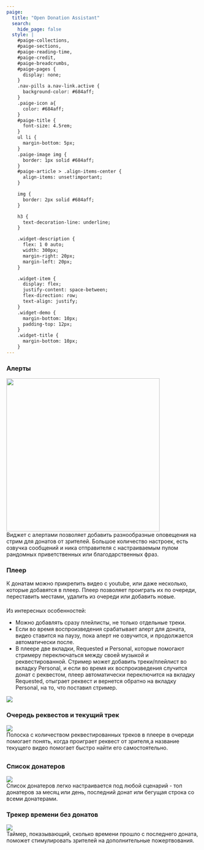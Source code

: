 ```yaml
---
paige:
  title: "Open Donation Assistant"
  search:
    hide_page: false
  style: |
    #paige-collections,
    #paige-sections,
    #paige-reading-time,
    #paige-credit,
    #paige-breadcrumbs,
    #paige-pages {
      display: none;
    }
    .nav-pills a.nav-link.active {
      background-color: #684aff;
    }
    .paige-icon a{
      color: #684aff;
    }
    #paige-title {
      font-size: 4.5rem;
    }
    ul li {
      margin-bottom: 5px;
    }
    .paige-image img {
      border: 1px solid #684aff;
    }
    #paige-article > .align-items-center {
      align-items: unset!important;
    }

    img {
      border: 2px solid #684aff;
    }

    h3 {
      text-decoration-line: underline;
    }

    .widget-description {
      flex: 1 0 auto;
      width: 300px;
      margin-right: 20px;
      margin-left: 20px;
    }

    .widget-item {
      display: flex;
      justify-content: space-between;
      flex-direction: row;
      text-align: justify;
    }
    .widget-demo {
      margin-bottom: 10px;
      padding-top: 12px;
    }
    .widget-title {
      margin-bottom: 10px;
    }
---
```


<div class="widget-demo">
    <h3 class="text-center widget-title">Алерты</h3>
    <div class="widget-item">
        <img style="flex: 0 0 auto; width: 400px;" src="https://i.imgur.com/Jrby8gv.gif"/>
        <div class="widget-description">
            <div>
            Виджет с алертами позволяет добавить разнообразные оповещения на стрим для донатов от зрителей. Большое количество настроек, есть озвучка сообщений и ника отправителя с настраиваемым пулом рандомных приветственных или благодарственных фраз.
            </div>
        </div>
    </div>
</div>

<div class="widget-demo">
    <h3 class="text-center widget-title">Плеер</h3>
    <div class="widget-item">
        <div class="widget-description">
            <div>
            К донатам можно прикрепить видео с youtube, или даже несколько, которые добавятся в плеер. Плеер позволяет проиграть их по очереди, переставить местами, удалить из очереди или добавить новые.
            </div>
            <div style="margin-top: 20px;">
            Из интересных особенностей: 
                <ul>
                    <li>Можно добавлять сразу плейлисты, не только отдельные треки.</li>
                    <li>Если во время воспроизведения срабатывает алерт для доната, видео ставится на паузу, пока алерт не озвучится, и продолжается автоматически после.</li>
                    <li>
                    В плеере две вкладки, Requested и Personal, которые помогают стримеру переключаться между своей музыкой и реквестированной. Стример может добавить треки/плейлист во вкладку Personal, и если во время их воспроизведения случится донат с реквестом, плеер автоматически переключится на вкладку Requested, отыграет реквест и вернется обратно на вкладку Personal, на то, что поставил стример.
                    </li>
                </ul>
            </div>
        </div>
        <img style="flex: 0 0 auto" src="https://i.imgur.com/PJb0kzI.png"/>
    </div>
</div>

<div class="widget-demo">
    <h3 class="text-center widget-title">Очередь реквестов и текущий трек</h3>
    <div class="widget-item" style="flex-direction: column; margin-bottom: 30px;">
        <img style="flex: 0 0 auto" src="https://i.imgur.com/ypoHAaF.png"/>
        <div class="widget-description" style="width: unset;">
            <div>
             Полоска с количеством реквестированных треков в плеере в очереди помогает понять, когда проиграет реквест от зрителя,а название текущего видео помогает быстро найти его самостоятельно.
            </div>
        </div>
    </div>
</div>

<div class="widget-demo">
    <h3 class="text-center widget-title">Список донатеров</h3>
    <div class="widget-item">
        <img style="flex: 0 0 auto" src="https://i.imgur.com/qTNPFnk.jpg"/>
        <div class="widget-description">
            <div>
            Список донатеров легко настраивается под любой сценарий - топ донатеров за месяц или день, последний донат или бегущая строка со всеми донатерами.
            </div>
        </div>
    </div>
</div>

<div class="widget-demo">
    <h3 class="text-center widget-title">Трекер времени без донатов</h3>
    <div class="widget-item" style="flex-direction: column; margin-bottom: 30px;">
        <img style="flex: 0 0 auto" src="https://i.imgur.com/iLFIqj8.png"/>
        <div class="widget-description" style="width: unset;">
            <div>
             Таймер, показывающий, сколько времени прошло с последнего доната, поможет стимулировать зрителей на дополнительные пожертвования.
            </div>
        </div>
    </div>
</div>
